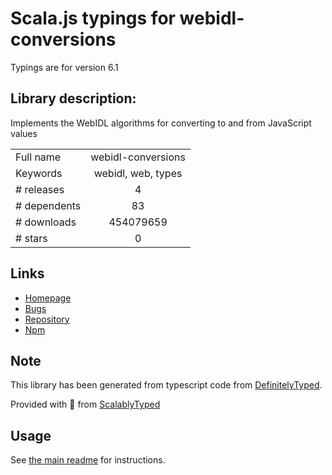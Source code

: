 
# Scala.js typings for webidl-conversions

Typings are for version 6.1

## Library description:
Implements the WebIDL algorithms for converting to and from JavaScript values

|                    |                 |
| ------------------ | :-------------: |
| Full name          | webidl-conversions |
| Keywords           | webidl, web, types |
| # releases         | 4 |
| # dependents       | 83 |
| # downloads        | 454079659 |
| # stars            | 0 |

## Links
- [Homepage](https://github.com/jsdom/webidl-conversions#readme)
- [Bugs](https://github.com/jsdom/webidl-conversions/issues)
- [Repository](https://github.com/jsdom/webidl-conversions)
- [Npm](https://www.npmjs.com/package/webidl-conversions)
    


## Note
This library has been generated from typescript code from [DefinitelyTyped](https://definitelytyped.org).

Provided with :purple_heart: from [ScalablyTyped](https://github.com/oyvindberg/ScalablyTyped)

## Usage
See [the main readme](../../readme.md) for instructions.


